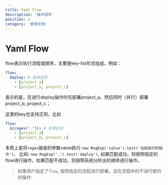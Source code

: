 ```yaml
---
title: Yaml Flow
description: '操作顺序'
position: 2
category: '使用文档'
---
```


# Yaml Flow

flow表示执行流程或顺序，主要是key-list形式组成，例如：
```yaml
flow:
  deploy: # 支持正则
    - [project_a]
    - [project_b, project_c]
```
表示的是，在进行deploy操作时先部署project_a，然后同时（并行）部署project_b, project_c；

这里的key也支持正则，比如

```yaml
flow:
  ${regex('.')}: # 支持正则
    - [project_a]
    - [project_b, project_c]
```
本质上是将`regex`接收的参数value执行 `new RegExp('value').test('当前执行的指令')`， 比如:  `new RegExp('.').test('deploy')`, 如果匹配成功，则按照指定的flow进行操作，如果匹配不成功，则按照系统分析出的顺序进行操作。

> 如果用户指定了`flow`, 按照指定的流程进行部署，没在流程中的不进行额外的操作·

